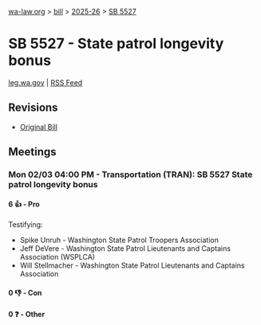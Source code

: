 [wa-law.org](/) > [bill](/bill/) > [2025-26](/bill/2025-26/) > [SB 5527](/bill/2025-26/sb/5527/)

# SB 5527 - State patrol longevity bonus
[leg.wa.gov](https://app.leg.wa.gov/billsummary?BillNumber=5527&Year=2025&Initiative=false) | [RSS Feed](./rss.xml)

## Revisions
* [Original Bill](1/)

## Meetings
### Mon 02/03 04:00 PM - Transportation (TRAN): SB 5527 State patrol longevity bonus
#### 6 👍 - Pro
Testifying:
* Spike Unruh - Washington State Patrol Troopers Association
* Jeff DeVere - Washington State Patrol Lieutenants and Captains Association (WSPLCA)
* Will Stellmacher - Washington State Patrol Lieutenants and Captains Association

#### 0 👎 - Con

#### 0 ❓ - Other
